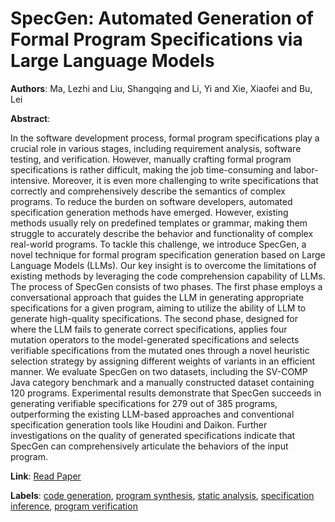 # SpecGen: Automated Generation of Formal Program Specifications via Large Language Models

**Authors**: Ma, Lezhi and Liu, Shangqing and Li, Yi and Xie, Xiaofei and Bu, Lei

**Abstract**:

In the software development process, formal program specifications play a crucial role in various stages, including requirement analysis, software testing, and verification. However, manually crafting formal program specifications is rather difficult, making the job time-consuming and labor-intensive. Moreover, it is even more challenging to write specifications that correctly and comprehensively describe the semantics of complex programs. To reduce the burden on software developers, automated specification generation methods have emerged. However, existing methods usually rely on predefined templates or grammar, making them struggle to accurately describe the behavior and functionality of complex real-world programs. To tackle this challenge, we introduce SpecGen, a novel technique for formal program specification generation based on Large Language Models (LLMs). Our key insight is to overcome the limitations of existing methods by leveraging the code comprehension capability of LLMs. The process of SpecGen consists of two phases. The first phase employs a conversational approach that guides the LLM in generating appropriate specifications for a given program, aiming to utilize the ability of LLM to generate high-quality specifications. The second phase, designed for where the LLM fails to generate correct specifications, applies four mutation operators to the model-generated specifications and selects verifiable specifications from the mutated ones through a novel heuristic selection strategy by assigning different weights of variants in an efficient manner. We evaluate SpecGen on two datasets, including the SV-COMP Java category benchmark and a manually constructed dataset containing 120 programs. Experimental results demonstrate that SpecGen succeeds in generating verifiable specifications for 279 out of 385 programs, outperforming the existing LLM-based approaches and conventional specification generation tools like Houdini and Daikon. Further investigations on the quality of generated specifications indicate that SpecGen can comprehensively articulate the behaviors of the input program.

**Link**: [Read Paper](https://doi.ieeecomputersociety.org/10.1109/ICSE55347.2025.00129)

**Labels**: [code generation](../../labels/code_generation.md), [program synthesis](../../labels/program_synthesis.md), [static analysis](../../labels/static_analysis.md), [specification inference](../../labels/specification_inference.md), [program verification](../../labels/program_verification.md)
